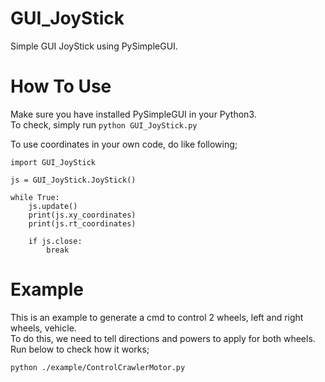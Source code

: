 # GUI_JoyStick
Simple GUI JoyStick using PySimpleGUI.

# How To Use
Make sure you have installed PySimpleGUI in your Python3.  
To check, simply run `python GUI_JoyStick.py`

To use coordinates in your own code, do like following;  
```
import GUI_JoyStick

js = GUI_JoyStick.JoyStick()

while True:
    js.update()
    print(js.xy_coordinates)
    print(js.rt_coordinates)
    
    if js.close:
        break
```

# Example
This is an example to generate a cmd to control 2 wheels, left and right wheels, vehicle.  
To do this, we need to tell directions and powers to apply for both wheels.  
Run below to check how it works;  
```
python ./example/ControlCrawlerMotor.py
```
